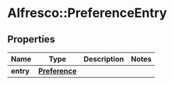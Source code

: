 # Alfresco::PreferenceEntry

## Properties
Name | Type | Description | Notes
------------ | ------------- | ------------- | -------------
**entry** | [**Preference**](Preference.md) |  | 


